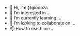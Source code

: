 - 👋 Hi, I’m @giodoza
- 👀 I’m interested in ...
- 🌱 I’m currently learning ...
- 💞️ I’m looking to collaborate on ...
- 📫 How to reach me ...

<!---
giodoza/giodoza is a ✨ special ✨ repository because its `README.md` (this file) appears on your GitHub profile.
You can click the Preview link to take a look at your changes.
--->
